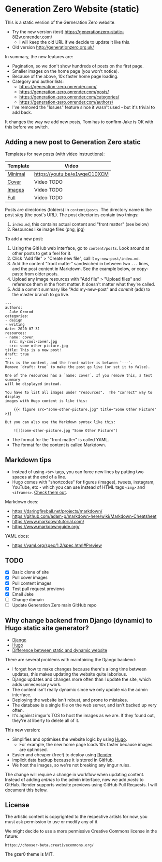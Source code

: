 # Generation Zero Website (static)
This is a static version of the Gerneration Zero website.

- Try the new version (test) https://generationzero-static-8l2w.onrender.com/
    - I will keep the old URL if we decide to update it like this.
- Old version http://generationzero.org.uk/

In summary, the new features are:

- Pagination, so we don't show hundreds of posts on the first page.
- Smaller images on the home page (you won't notice).
- Because of the above, 10x faster home page loading.
- Category and author lists:
    - https://generation-zero.onrender.com/
    - https://generation-zero.onrender.com/posts/
    - https://generation-zero.onrender.com/categories/
    - https://generation-zero.onrender.com/authors/
- I've removed the "Issues" feature since it wasn't used - but it's trivial to
  add back.

It changes the way we add new posts, Tom has to confirm Jake is OK with this
before we switch.

## Adding a new post to Generation Zero static
Templates for new posts (with video instructions):

| Template | Video |
| -------- | ----- |
| [Minimal](https://raw.githubusercontent.com/tompreston/generationzero-static/master/archetypes/minimal.md) | https://youtu.be/e1wqeC10XCM |
| [Cover](https://raw.githubusercontent.com/tompreston/generationzero-static/master/archetypes/cover.md) | Video TODO |
| [Images](https://raw.githubusercontent.com/tompreston/generationzero-static/master/archetypes/images.md) | Video TODO |
| [Full](https://raw.githubusercontent.com/tompreston/generationzero-static/master/archetypes/default.md) | Video TODO |

Posts are directories (folders) in `content/posts`. The directory name is the
post *slug* (the post's URL).  The post directories contain two things:

1. `index.md`, this contains actual content and "front matter" (see below)
2. Resources like image files (png, jpg)

To add a new post:

1. Using the GitHub web interface, go to `content/posts`. Look around at other
   posts to get a feel for it.
2. Click "Add file" > "Create new file", call it `my-new-post/index.md`.
3. Add the content "front matter" sandwiched in between two `---` lines, and
   the post content in Markdown. See the example below, or copy-paste from older
   posts.
4. Upload any image resources with "Add file" > "Upload files" and reference
   them in the front matter. It doesn't matter what they're called.
5. Add a commit summary like "Add my-new-post" and *commit* (add) to the master
   branch to go live.

```
---
authors:
- Jake Ormrod
categories:
- design
- writing
date: 2020-07-31
resources:
- name: cover
  src: my-cool-cover.jpg
- src: some-other-picture.jpg
title: This is a new post!
draft: true
---
This is the content, and the front-matter is between `---`.
Remove `draft: true` to make the post go live (or set it to false).

One of the resources has a `name: cover`. If you remove this, a text summary
will be displayed instead.

You have to list all images under "resources".  The "correct" way to display
images with Hugo content is like this:

    {{< figure src="some-other-picture.jpg" title="Some Other Picture" >}}

But you can also use the Markdown syntax like this:

    ![](some-other-picture.jpg "Some Other Picture")
```

- The format for the "front matter" is called YAML.
- The format for the content is called Markdown.

## Markdown tips
- Instead of using `<br>` tags, you can force new lines by putting two spaces at
  the end of a line.
- Hugo comes with "shortcodes" for figures (images), tweets, instagram, YouTube,
  etc - which you can use instead of HTML tags `<img>` and `<iframes>`.
  [Check them out](https://gohugo.io/content-management/shortcodes/#use-hugos-built-in-shortcodes).

Markdown docs:

- https://daringfireball.net/projects/markdown/
- https://github.com/adam-p/markdown-here/wiki/Markdown-Cheatsheet
- https://www.markdowntutorial.com/
- https://www.markdownguide.org/

YAML docs:

- https://yaml.org/spec/1.2/spec.html#Preview

## TODO
- [x] Basic clone of site
- [x] Pull cover images
- [x] Pull content images
- [x] Test pull request previews
- [x] Email Jake
- [ ] Change domain
- [ ] Update Generation Zero main GitHub repo

## Why change backend from Django (dynamic) to Hugo static site generator?
- [Django](https://www.djangoproject.com/)
- [Hugo](https://gohugo.io/)
- [Difference between static and dynamic website](https://developer.mozilla.org/en-US/docs/Learn/Common_questions/What_is_a_web_server)

There are several problems with maintaining the Django backend:
- I forget how to make changes because there's a long time between updates, this
  makes updating the website quite laborious.
- Django updates and changes more often than I update the site, which adds
  unnecessary work.
- The content isn't really dynamic since we only update via the admin interface.
- Deploying the website isn't robust, and prone to mistakes.
- The database is a single file on the web server, and isn't backed up very
  often.
- It's against imgur's TOS to host the images as we are. If they found out,
  they're at liberty to delete all of it.

This new version:
- Simplifies and optimises the website logic by using [Hugo](https://gohugo.io/).
  - For example, the new home page loads 10x faster because images are optimised.
- Easier and cheaper (free!) to deploy using [Render](https://render.com/).
- Implicit data backup because it is stored in GitHub.
- We host the images, so we're not breaking any imgur rules.

The change will require a change in workflow when updating content. Instead of
adding *entries* to the admin interface, now we add *posts* to GitHub. Render
supports website previews using GitHub Pull Requests. I will document this
below.

## License
The artistic content is copyrighted to the respective artists for now, you must
ask permission to use or modify any of it.

We might decide to use a more permissive Creative Commons license in the future:

    https://chooser-beta.creativecommons.org/

The gzer0 theme is MIT.
